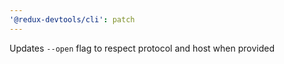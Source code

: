 ```yaml
---
'@redux-devtools/cli': patch
---
```


Updates `--open` flag to respect protocol and host when provided
